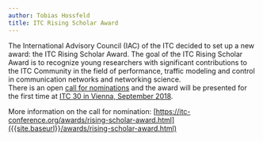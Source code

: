 ```yaml
---
author: Tobias Hossfeld
title: ITC Rising Scholar Award
---
```



The International Advisory Council (IAC) of the ITC decided to set up a new award: the ITC Rising Scholar Award. The goal of the ITC Rising Scholar Award is to recognize young researchers with significant contributions to the ITC Community in the field of performance, traffic modeling and control in communication networks and networking science.<br/>
There is an open [call for nominations]({{site.baseurl}}/awards/rising-scholar-award.html) and the award will be presented for the first time at [ITC 30 in Vienna, September 2018](https://itc30.org/).

More information on the call for nomination: [https://itc-conference.org/awards/rising-scholar-award.html]({{site.baseurl}}/awards/rising-scholar-award.html)
